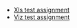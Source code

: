 * [Xls test assignment](https://github.com/woldemarg/ds_tests/tree/master/data_analysis/company_5/task_solution)
* [Viz test assignment](https://public.tableau.com/profile/woldemarg#!/vizhome/ACTED_test/Demographics)